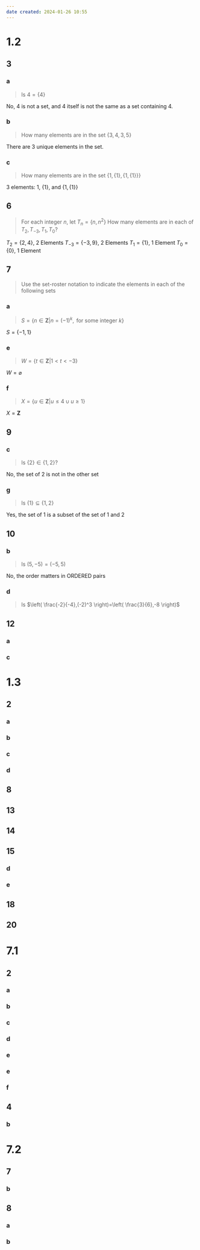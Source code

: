 ```yaml
---
date created: 2024-01-26 10:55
---
```


# 1.2

## 3

### a

> Is $4=\{4\}$

No, 4 is not a set, and 4 itself is not the same as a set containing 4.

### b

> How many elements are in the set $\{3, 4, 3, 5\}$

There are 3 unique elements in the set.

### c

> How many elements are in the set $\{1, \{1\}, \{1, \{1\}\}\}$

3 elements: $1$, $\{1\}$, and $\{1, \{1\}\}$

## 6

> For each integer $n$, let $T_n=\{n,n^2\}$ How many elements are in each of $T_2,T_{-3},T_1,T_0$?

$T_2=\{2,4\}$, 2 Elements
$T_{-3}=\{-3,9\}$, 2 Elements
$T_1=\{1\}$, 1 Element
$T_0=\{0\}$, 1 Element

## 7

> Use the set-roster notation to indicate the elements in each of the following sets

### a

> $S=\{n\in\mathbf Z|n=(-1)^k,\text{ for some integer }k\}$

$S=\{-1, 1\}$

### e

> $W=\{t\in\mathbf Z|1<t<-3\}$

$W=\varnothing$

### f

> $X=\{u\in\mathbf Z|u\le4\cup u\ge1\}$

$X=\mathbf Z$

## 9

### c

> Is $\{2\}\in\{1,2\}$?

No, the set of 2 is not in the other set

### g

> Is $\{1\}\subseteq\{1,2\}$

Yes, the set of 1 is a subset of the set of 1 and 2

## 10

### b

> Is $(5,-5)=(-5,5)$

No, the order matters in ORDERED pairs
### d

> Is $\left( \frac{-2}{-4},(-2)^3 \right)=\left( \frac{3}{6},-8 \right)$

## 12

### a

### c

# 1.3

## 2

### a

### b

### c

### d

## 8

## 13

## 14

## 15

### d

### e

## 18

## 20

# 7.1

## 2

### a

### b

### c

### d

### e

### e

### f

## 4

### b

# 7.2

## 7

### b

## 8

### a

### b
